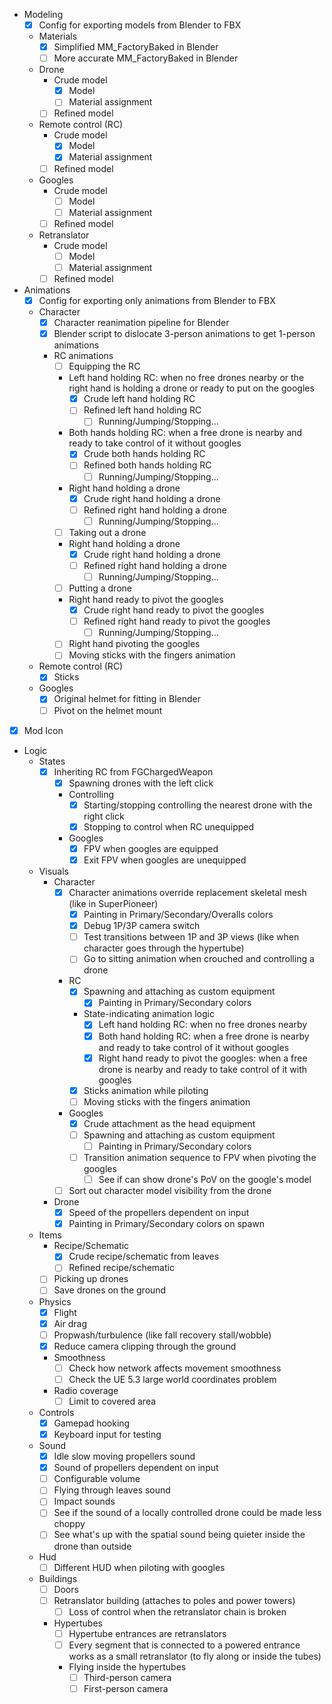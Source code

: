 - Modeling
  - [x] Config for exporting models from Blender to FBX
  - Materials
    - [x] Simplified MM_FactoryBaked in Blender
    - [ ] More accurate MM_FactoryBaked in Blender
  - Drone
    - Crude model
      - [x] Model
      - [ ] Material assignment
    - [ ] Refined model
  - Remote control (RC)
    - Crude model
      - [x] Model
      - [x] Material assignment
    - [ ] Refined model
  - Googles
    - Crude model
      - [ ] Model
      - [ ] Material assignment
    - [ ] Refined model
  - Retranslator
    - Crude model
      - [ ] Model
      - [ ] Material assignment
    - [ ] Refined model
- Animations
  - [x] Config for exporting only animations from Blender to FBX
  - Character
    - [x] Character reanimation pipeline for Blender
    - [x] Blender script to dislocate 3-person animations to get 1-person animations
    - RC animations
      - [ ] Equipping the RC
      - Left hand holding RC: when no free drones nearby or the right hand is holding a drone or ready to put on the googles
        - [x] Crude left hand holding RC
        - [ ] Refined left hand holding RC
            - [ ] Running/Jumping/Stopping...
      - Both hands holding RC: when a free drone is nearby and ready to take control of it without googles
        - [x] Crude both hands holding RC
        - [ ] Refined both hands holding RC
            - [ ] Running/Jumping/Stopping...
      - Right hand holding a drone
        - [x] Crude right hand holding a drone
        - [ ] Refined right hand holding a drone
            - [ ] Running/Jumping/Stopping...
      - [ ] Taking out a drone
      - Right hand holding a drone
        - [x] Crude right hand holding a drone
        - [ ] Refined right hand holding a drone
            - [ ] Running/Jumping/Stopping...
      - [ ] Putting a drone
      - Right hand ready to pivot the googles
        - [x] Crude right hand ready to pivot the googles
        - [ ] Refined right hand ready to pivot the googles
            - [ ] Running/Jumping/Stopping...
      - [ ] Right hand pivoting the googles
      - [ ] Moving sticks with the fingers animation
  - Remote control (RC)
    - [x] Sticks
  - Googles
    - [x] Original helmet for fitting in Blender
    - [ ] Pivot on the helmet mount
- [X] Mod Icon
- Logic
  - States
    - [x] Inheriting RC from FGChargedWeapon
      - [x] Spawning drones with the left click
      - Controlling
        - [x] Starting/stopping controlling the nearest drone with the right click
        - [x] Stopping to control when RC unequipped
      - Googles
        - [x] FPV when googles are equipped
        - [x] Exit FPV when googles are unequipped
  - Visuals
    - Character
      - [x] Character animations override replacement skeletal mesh (like in SuperPioneer)
        - [x] Painting in Primary/Secondary/Overalls colors
        - [x] Debug 1P/3P camera switch
        - [ ] Test transitions between 1P and 3P views (like when character goes through the hypertube)
        - [ ] Go to sitting animation when crouched and controlling a drone
      - RC
        - [x] Spawning and attaching as custom equipment
          - [x] Painting in Primary/Secondary colors
        - State-indicating animation  logic
          - [x] Left hand holding RC: when no free drones nearby
          - [x] Both hand holding RC: when a free drone is nearby and ready to take control of it without googles
          - [x] Right hand ready to pivot the googles: when a free drone is nearby and ready to take control of it with googles
        - [x] Sticks animation while piloting
        - [ ] Moving sticks with the fingers animation
      - Googles
        - [x] Crude attachment as the head equipment
        - [ ] Spawning and attaching as custom equipment
          - [ ] Painting in Primary/Secondary colors
        - [ ] Transition animation sequence to FPV when pivoting the googles
          - [ ] See if can show drone's PoV on the google's model
      - [ ] Sort out character model visibility from the drone
    - Drone
      - [X] Speed of the propellers dependent on input
      - [X] Painting in Primary/Secondary colors on spawn
  - Items
    - Recipe/Schematic
        - [x] Crude recipe/schematic from leaves
        - [ ] Refined recipe/schematic
    - [ ] Picking up drones
    - [ ] Save drones on the ground
  - Physics
    - [x] Flight
    - [x] Air drag
    - [ ] Propwash/turbulence (like fall recovery stall/wobble)
    - [X] Reduce camera clipping through the ground
    - Smoothness
        - [ ] Check how network affects movement smoothness
        - [ ] Check the UE 5.3 large world coordinates problem
    - Radio coverage
      - [ ] Limit to covered area
  - Controls
    - [x] Gamepad hooking
    - [x] Keyboard input for testing
  - Sound
    - [x] Idle slow moving propellers sound
    - [x] Sound of propellers dependent on input
    - [ ] Configurable volume
    - [ ] Flying through leaves sound
    - [ ] Impact sounds
    - [ ] See if the sound of a locally controlled drone could be made less choppy
    - [ ] See what's up with the spatial sound being quieter inside the drone than outside
  - Hud
    - [ ] Different HUD when piloting with googles
  - Buildings
    - [ ] Doors
    - [ ] Retranslator building (attaches to poles and power towers)
      - [ ] Loss of control when the retranslator chain is broken
    - Hypertubes
        - [ ] Hypertube entrances are retranslators
        - [ ] Every segment that is connected to a powered entrance works as a small retranslator (to fly along or inside the tubes)
        - Flying inside the hypertubes
            - [ ] Third-person camera
            - [ ] First-person camera
